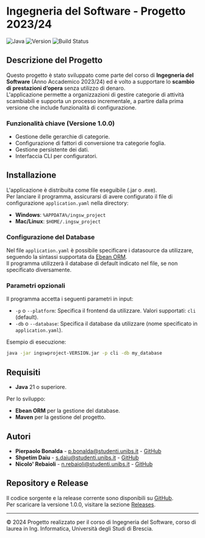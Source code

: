 # Ingegneria del Software - Progetto 2023/24

![Java](https://img.shields.io/badge/language-Java-brightgreen)
![Version](https://img.shields.io/badge/version-1.0.0-blue)
![Build Status](https://img.shields.io/github/actions/workflow/status/Samurai016/ingswproject/build.yml)

## Descrizione del Progetto

Questo progetto è stato sviluppato come parte del corso di **Ingegneria del Software** (Anno Accademico 2023/24) ed è volto a supportare lo **scambio di prestazioni d’opera** senza utilizzo di denaro.  
L'applicazione permette a organizzazioni di gestire categorie di attività scambiabili e supporta un processo incrementale, a partire dalla prima versione che include funzionalità di configurazione.

### Funzionalità chiave (Versione 1.0.0)
- Gestione delle gerarchie di categorie.
- Configurazione di fattori di conversione tra categorie foglia.
- Gestione persistente dei dati.
- Interfaccia CLI per configuratori.

## Installazione

L'applicazione è distribuita come file eseguibile (.jar o .exe).  
Per lanciare il programma, assicurarsi di avere configurato il file di configurazione `application.yaml` nella directory:
- **Windows**: `%APPDATA%/ingsw_project`
- **Mac/Linux**: `$HOME/.ingsw_project`

### Configurazione del Database
Nel file `application.yaml` è possibile specificare i datasource da utilizzare, seguendo la sintassi supportata da [Ebean ORM](https://ebean.io/docs).  
Il programma utilizzerà il database di default indicato nel file, se non specificato diversamente.

### Parametri opzionali
Il programma accetta i seguenti parametri in input:
- `-p` o `--platform`: Specifica il frontend da utilizzare. Valori supportati: `cli` (default).
- `-db` o `--database`: Specifica il database da utilizzare (nome specificato in `application.yaml`).

Esempio di esecuzione:
```bash
java -jar ingswproject-VERSION.jar -p cli -db my_database
```

## Requisiti

- **Java** 21 o superiore.
 
Per lo sviluppo:
- **Ebean ORM** per la gestione del database.
- **Maven** per la gestione del progetto.

## Autori

- **Pierpaolo Bonalda** - [p.bonalda@studenti.unibs.it](mailto:p.bonalda@studenti.unibs.it) - [GitHub](https://github.com/PierpaoloBonalda)
- **Shpetim Daiu** - [s.daiu@studenti.unibs.it](mailto:s.daiu@studenti.unibs.it) - [GitHub](https://github.com/shpetimdaiu)
- **Nicolo' Rebaioli** - [n.rebaioli@studenti.unibs.it](mailto:n.rebaioli@studenti.unibs.it) - [GitHub](https://github.com/Samurai016)

## Repository e Release

Il codice sorgente e la release corrente sono disponibili su [GitHub](https://github.com/Samurai016/ingswproject).  
Per scaricare la versione 1.0.0, visitare la sezione [Releases](https://github.com/Samurai016/ingswproject/releases).

---

© 2024 Progetto realizzato per il corso di Ingegneria del Software, corso di laurea in Ing. Informatica, Università degli Studi di Brescia.

